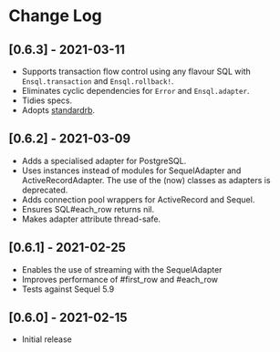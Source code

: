 # Change Log

## [0.6.3] - 2021-03-11

- Supports transaction flow control using any flavour SQL with `Ensql.transaction` and `Ensql.rollback!`.
- Eliminates cyclic dependencies for `Error` and `Ensql.adapter`.
- Tidies specs.
- Adopts [standardrb](https://github.com/testdouble/standard).

## [0.6.2] - 2021-03-09

- Adds a specialised adapter for PostgreSQL.
- Uses instances instead of modules for SequelAdapter and ActiveRecordAdapter. The use of the (now) classes as adapters is deprecated.
- Adds connection pool wrappers for ActiveRecord and Sequel.
- Ensures SQL#each_row returns nil.
- Makes adapter attribute thread-safe.

## [0.6.1] - 2021-02-25

- Enables the use of streaming with the SequelAdapter
- Improves performance of #first_row and #each_row
- Tests against Sequel 5.9

## [0.6.0] - 2021-02-15

- Initial release
